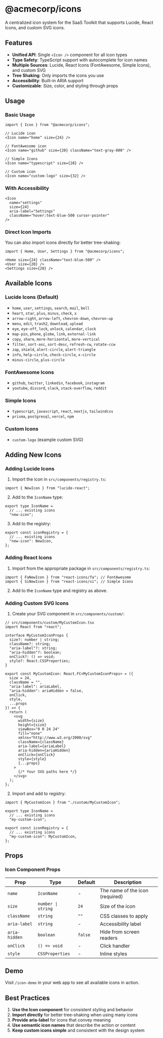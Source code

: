 # @acmecorp/icons

A centralized icon system for the SaaS Toolkit that supports Lucide, React Icons, and custom SVG icons.

## Features

- **Unified API**: Single `<Icon />` component for all icon types
- **Type Safety**: TypeScript support with autocomplete for icon names
- **Multiple Sources**: Lucide, React Icons (FontAwesome, Simple Icons), and custom SVG
- **Tree Shaking**: Only imports the icons you use
- **Accessibility**: Built-in ARIA support
- **Customizable**: Size, color, and styling through props

## Usage

### Basic Usage

```tsx
import { Icon } from "@acmecorp/icons";

// Lucide icon
<Icon name="home" size={24} />

// FontAwesome icon
<Icon name="github" size={20} className="text-gray-800" />

// Simple Icons
<Icon name="typescript" size={28} />

// Custom icon
<Icon name="custom-logo" size={32} />
```

### With Accessibility

```tsx
<Icon
  name="settings"
  size={24}
  aria-label="Settings"
  className="hover:text-blue-500 cursor-pointer"
/>
```

### Direct Icon Imports

You can also import icons directly for better tree-shaking:

```tsx
import { Home, User, Settings } from "@acmecorp/icons";

<Home size={24} className="text-blue-500" />
<User size={20} />
<Settings size={28} />
```

## Available Icons

### Lucide Icons (Default)

- `home`, `user`, `settings`, `search`, `mail`, `bell`
- `heart`, `star`, `plus`, `minus`, `check`, `x`
- `arrow-right`, `arrow-left`, `chevron-down`, `chevron-up`
- `menu`, `edit`, `trash2`, `download`, `upload`
- `eye`, `eye-off`, `lock`, `unlock`, `calendar`, `clock`
- `map-pin`, `phone`, `globe`, `link`, `external-link`
- `copy`, `share`, `more-horizontal`, `more-vertical`
- `filter`, `sort-asc`, `sort-desc`, `refresh-cw`, `rotate-ccw`
- `zap`, `shield`, `alert-circle`, `alert-triangle`
- `info`, `help-circle`, `check-circle`, `x-circle`
- `minus-circle`, `plus-circle`

### FontAwesome Icons

- `github`, `twitter`, `linkedin`, `facebook`, `instagram`
- `youtube`, `discord`, `slack`, `stack-overflow`, `reddit`

### Simple Icons

- `typescript`, `javascript`, `react`, `nextjs`, `tailwindcss`
- `prisma`, `postgresql`, `vercel`, `npm`

### Custom Icons

- `custom-logo` (example custom SVG)

## Adding New Icons

### Adding Lucide Icons

1. Import the icon in `src/components/registry.ts`:

```tsx
import { NewIcon } from "lucide-react";
```

2. Add to the `IconName` type:

```tsx
export type IconName =
  // ... existing icons
  "new-icon";
```

3. Add to the registry:

```tsx
export const iconRegistry = {
  // ... existing icons
  "new-icon": NewIcon,
};
```

### Adding React Icons

1. Import from the appropriate package in `src/components/registry.ts`:

```tsx
import { FaNewIcon } from "react-icons/fa"; // FontAwesome
import { SiNewIcon } from "react-icons/si"; // Simple Icons
```

2. Add to the `IconName` type and registry as above.

### Adding Custom SVG Icons

1. Create your SVG component in `src/components/custom/`:

```tsx
// src/components/custom/MyCustomIcon.tsx
import React from "react";

interface MyCustomIconProps {
  size?: number | string;
  className?: string;
  "aria-label"?: string;
  "aria-hidden"?: boolean;
  onClick?: () => void;
  style?: React.CSSProperties;
}

export const MyCustomIcon: React.FC<MyCustomIconProps> = ({
  size = 24,
  className = "",
  "aria-label": ariaLabel,
  "aria-hidden": ariaHidden = false,
  onClick,
  style,
  ...props
}) => {
  return (
    <svg
      width={size}
      height={size}
      viewBox="0 0 24 24"
      fill="none"
      xmlns="http://www.w3.org/2000/svg"
      className={className}
      aria-label={ariaLabel}
      aria-hidden={ariaHidden}
      onClick={onClick}
      style={style}
      {...props}
    >
      {/* Your SVG paths here */}
    </svg>
  );
};
```

2. Import and add to registry:

```tsx
import { MyCustomIcon } from "./custom/MyCustomIcon";

export type IconName =
  // ... existing icons
  "my-custom-icon";

export const iconRegistry = {
  // ... existing icons
  "my-custom-icon": MyCustomIcon,
};
```

## Props

### Icon Component Props

| Prop          | Type               | Default | Description                     |
| ------------- | ------------------ | ------- | ------------------------------- |
| `name`        | `IconName`         | -       | The name of the icon (required) |
| `size`        | `number \| string` | `24`    | Size of the icon                |
| `className`   | `string`           | `""`    | CSS classes to apply            |
| `aria-label`  | `string`           | -       | Accessibility label             |
| `aria-hidden` | `boolean`          | `false` | Hide from screen readers        |
| `onClick`     | `() => void`       | -       | Click handler                   |
| `style`       | `CSSProperties`    | -       | Inline styles                   |

## Demo

Visit `/icon-demo` in your web app to see all available icons in action.

## Best Practices

1. **Use the Icon component** for consistent styling and behavior
2. **Import directly** for better tree-shaking when using many icons
3. **Provide aria-label** for icons that convey meaning
4. **Use semantic icon names** that describe the action or content
5. **Keep custom icons simple** and consistent with the design system
